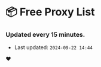 # :package: Free Proxy List
### Updated every 15 minutes.

- Last updated: `2024-09-22 14:44`

:heart:
